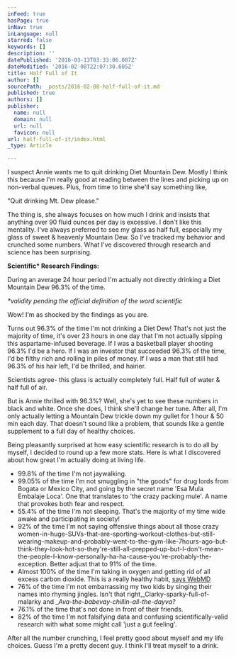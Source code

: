 ```yaml
---
inFeed: true
hasPage: true
inNav: true
inLanguage: null
starred: false
keywords: []
description: ''
datePublished: '2016-03-13T03:33:06.087Z'
dateModified: '2016-02-08T22:07:30.605Z'
title: Half Full of It
author: []
sourcePath: _posts/2016-02-08-half-full-of-it.md
published: true
authors: []
publisher:
  name: null
  domain: null
  url: null
  favicon: null
url: half-full-of-it/index.html
_type: Article

---
```

I suspect Annie wants me to quit drinking Diet Mountain Dew. Mostly I think this because I'm really good at reading between the lines and picking up on non-verbal queues. Plus, from time to time she'll say something like,

"Quit drinking Mt. Dew please."

The thing is, she always focuses on how much I drink and insists that anything over 90 fluid ounces per day is excessive. I don't like this mentality. I've always preferred to see my glass as half full, especially my glass of sweet & heavenly Mountain Dew. So I've tracked my behavior and crunched some numbers. What I've discovered through research and science has been surprising.

**Scientific\* Research Findings:**

During an average 24 hour period I'm actually not directly drinking a Diet Mountain Dew 96.3% of the time.

_\*validity pending the official definition of the word scientific_

Wow! I'm as shocked by the findings as you are.

Turns out 96.3% of the time I'm not drinking a Diet Dew! That's not just the majority of time, it's over 23 hours in one day that I'm not actually sipping this aspartame-infused beverage. If I was a basketball player shooting 96.3% I'd be a hero. If I was an investor that succeeded 96.3% of the time, I'd be filthy rich and rolling in piles of money. If I was a man that still had 96.3% of his hair left, I'd be thrilled, and hairier.

Scientists agree- this glass is actually completely full. Half full of water & half full of air.

But is Annie thrilled with 96.3%? Well, she's yet to see these numbers in black and white. Once she does, I think she'll change her tune. After all, I'm only actually letting a Mountain Dew trickle down my gullet for 1 hour & 50 min each day. That doesn't sound like a problem, that sounds like a gentle supplement to a full day of healthy choices.

Being pleasantly surprised at how easy scientific research is to do all by myself, I decided to round up a few more stats. Here is what I discovered about how great I'm actually doing at living life.

* 99.8% of the time I'm not jaywalking.
* 99.05% of the time I'm not smuggling in "the goods" for drug lords from Bogata or Mexico City, and going by the secret name 'Esa Mula Embalaje Loca'. One that translates to 'the crazy packing mule'. A name that provokes both fear and respect.
* 55.4% of the time I'm not sleeping. That's the majority of my time wide awake and participating in society!
* 92% of the time I'm not saying offensive things about all those crazy women-in-huge-SUVs-that-are-sporting-workout-clothes-but-still-wearing-makeup-and-probably-went-to-the-gym-like-7hours-ago-but-think-they-look-hot-so-they're-still-all-prepped-up-but-I-don't-mean-the-people-I-know-personally-ha-ha-cause-you're-probably-the-exception. Better adjust that to 91% of the time.
* Almost 100% of the time I'm taking in oxygen and getting rid of all excess carbon dioxide. This is a really healthy habit, [says WebMD][0]
* 76% of the time I'm not embarrassing my two kids by singing their names into rhyming jingles. Isn't that right,_Clarky-sparky-full-of-malarky and __Ava-the-babevay-chillin-all-the-dayva?_
* 76.1% of the time that's not done in front of their friends.
* 82% of the time I'm not falsifying data and confusing scientifically-valid research with what some might call 'just a gut feeling'.

After all the number crunching, I feel pretty good about myself and my life choices. Guess I'm a pretty decent guy. I think I'll treat myself to a drink.

[0]: http://www.webmd.com/lung/breathing-problems-causes-tests-treatments